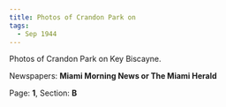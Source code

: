 ```yaml
---  
title: Photos of Crandon Park on  
tags:  
  - Sep 1944  
---  
```

  
Photos of Crandon Park on Key Biscayne.  
  
Newspapers: **Miami Morning News or The Miami Herald**  
  
Page: **1**, Section: **B** 
